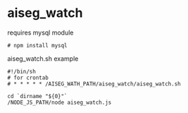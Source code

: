 # aiseg_watch

requires mysql module

    # npm install mysql

aiseg_watch.sh example

    #!/bin/sh
    # for crontab
    # * * * * * /AISEG_WATH_PATH/aiseg_watch/aiseg_watch.sh

    cd `dirname "${0}"`
    /NODE_JS_PATH/node aiseg_watch.js
